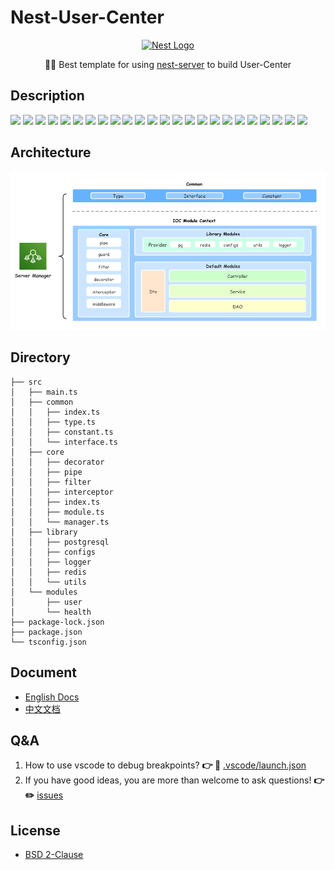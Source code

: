 # Nest-User-Center

<p align="center">
  <a href="http://nestjs.com/" target="blank"><img src="http://kamilmysliwiec.com/public/nest-logo.png#1" alt="Nest Logo" /></a>
</p>
  
<p align="center">
  👩‍🚀 Best template for using
  <a href="https://github.com/sophons-space/nest-server">nest-server</a>
  to build User-Center
</p>

## Description

[![](https://img.shields.io/badge/npm-typescript-9cf?style=flat-square)](https://www.npmjs.org/package/typescript)
[![](https://img.shields.io/badge/npm-ts--node-9cf?style=flat-square)](https://www.npmjs.org/package/ts-node)
[![](https://img.shields.io/badge/npm-@nestjs/core-blue?style=flat-square)](https://www.npmjs.org/package/@nestjs/core)
[![](https://img.shields.io/badge/npm-@nestjs/common-blue?style=flat-square)](https://www.npmjs.org/package/@nestjs/common)
[![](https://img.shields.io/badge/npm-@nestjs/swagger-blue?style=flat-square)](https://www.npmjs.org/package/@nestjs/swagger)
[![](https://img.shields.io/badge/npm-@sophons/redis-success?style=flat-square)](https://www.npmjs.org/package/@sophons/redis)
[![](https://img.shields.io/badge/npm-@sophons/request-success?style=flat-square)](https://www.npmjs.org/package/@sophons/request)
[![](https://img.shields.io/badge/npm-swagger--ui--express-green?style=flat-square)](https://www.npmjs.org/package/swagger-ui-express)
[![](https://img.shields.io/badge/npm-class--transformer-yellowgreen?style=flat-square)](https://www.npmjs.org/package/class-transformer)
[![](https://img.shields.io/badge/npm-eslint-blueviolet?style=flat-square)](https://www.npmjs.org/package/eslint)
[![](https://img.shields.io/badge/npm-class--validator-green?style=flat-square)](https://www.npmjs.org/package/class-validator)
[![](https://img.shields.io/badge/npm-reflect--metadata-orange?style=flat-square)](https://www.npmjs.org/package/reflect-metadata)
[![](https://img.shields.io/badge/npm-module--alias-ff69b4?style=flat-square)](https://www.npmjs.org/package/module-alias)
[![](https://img.shields.io/badge/npm-rimraf-yellowgreen?style=flat-square)](https://www.npmjs.org/package/rimraf)
[![](https://img.shields.io/badge/npm-rxjs-orange?style=flat-square)](https://www.npmjs.org/package/rxjs)
[![](https://img.shields.io/badge/npm-sequelize--typescript-green?style=flat-square)](https://www.npmjs.org/package/sequelize-typescript)
[![](https://img.shields.io/badge/npm-sequelize-yellowgreen?style=flat-square)](https://www.npmjs.org/package/sequelize)
[![](https://img.shields.io/badge/npm-crypto--js-green?style=flat-square)](https://www.npmjs.org/package/crypto-js)
[![](https://img.shields.io/badge/npm-helmet-orange?style=flat-square)](https://www.npmjs.org/package/helmet)
[![](https://img.shields.io/badge/npm-jsonwebtoken-green?style=flat-square)](https://www.npmjs.org/package/jsonwebtoken)
[![](https://img.shields.io/badge/npm-lodash-orange?style=flat-square)](https://www.npmjs.org/package/lodash)
[![](https://img.shields.io/badge/npm-moment-green?style=flat-square)](https://www.npmjs.org/package/moment)
[![](https://img.shields.io/badge/npm-pg-yellowgreen?style=flat-square)](https://www.npmjs.org/package/pg)
[![](https://img.shields.io/badge/npm-winston-green?style=flat-square)](https://www.npmjs.org/package/winston)

## Architecture

![Architecture](docs/img/server.png)

## Directory

```shell
├── src
│   ├── main.ts
│   ├── common
│   │   ├── index.ts
│   │   ├── type.ts
│   │   ├── constant.ts
│   │   └── interface.ts
│   ├── core
│   │   ├── decorator
│   │   ├── pipe
│   │   ├── filter
│   │   ├── interceptor
│   │   ├── index.ts
│   │   ├── module.ts
│   │   └── manager.ts
│   ├── library
│   │   ├── postgresql
│   │   ├── configs
│   │   ├── logger
│   │   ├── redis
│   │   └── utils
│   └── modules
│       ├── user
│       └── health
├── package-lock.json
├── package.json
└── tsconfig.json
```

## Document

- [English Docs](docs/en.md)
- [中文文档](docs/cn.md)

## Q&A

1. How to use vscode to debug breakpoints? **👉  👀** [.vscode/launch.json](docs/vscode.md) 
2. If you have good ideas, you are more than welcome to ask questions! **👉  ✏️** [issues](https://github.com/sophons-space/nest-server/issues)

## License

- [BSD 2-Clause](./LICENSE)
